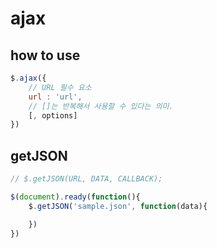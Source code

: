 # ajax

## how to use

```javascript
$.ajax({
	// URL 필수 요소
	url : 'url',
	// []는 반복해서 사용할 수 있다는 의미.
	[, options]
})
```

## getJSON

```javascript
// $.getJSON(URL, DATA, CALLBACK);

$(document).ready(function(){
	$.getJSON('sample.json', function(data){

	})
})
```

 
